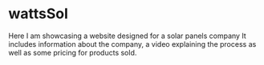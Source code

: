 # wattsSol
Here I am showcasing a website designed for a solar panels company
It includes information about the company, a video explaining the process 
as well as some pricing for products sold.
